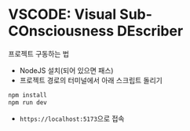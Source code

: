 # VSCODE: Visual Sub-COnsciousness DEscriber

프로젝트 구동하는 법

- NodeJS 설치(되어 있으면 패스)
- 프로젝트 경로의 터미널에서 아래 스크립트 돌리기

```bash
npm install
npm run dev
```

- `https://localhost:5173`으로 접속
